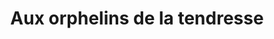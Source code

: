 ---
title: "Aux orphelins de la tendresse"
url: /montgeron/aux-orphelins-de-la-tendresse/
shop: animal de compagnie
---
